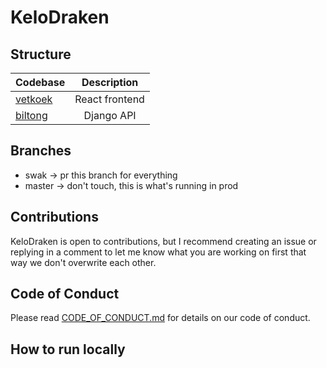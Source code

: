 # KeloDraken

## Structure

| Codebase              |      Description          |
| :-------------------- | :-----------------------: |
| [vetkoek](vetkoek)    |      React frontend       |
| [biltong](biltong)    |      Django API           |


## Branches

- swak -> pr this branch for everything
- master -> don't touch, this is what's running in prod

## Contributions

KeloDraken is open to contributions, but I recommend creating an issue or replying in a comment to let me know what you are working on first that way we don't overwrite each other.

## Code of Conduct

Please read [CODE_OF_CONDUCT.md](https://github.com/KeloDraken/KeloDrake/blob/master/CODE_OF_CONDUCT.md) for details on our code of conduct.

## How to run locally

